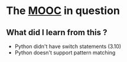# The [MOOC](https://lms.fun-mooc.fr/courses/course-v1:ulb+44013+session06/info) in question

## What did I learn from this ?
* Python didn't have switch statements (3.10)
* Python doesn't support pattern matching
